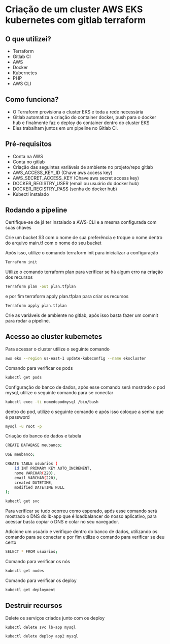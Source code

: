 # Criação de um cluster AWS EKS kubernetes com gitlab terraform

## O que utilizei?

- Terraform
- Gitlab CI
- AWS
- Docker
- Kubernetes
- PHP
- AWS CLI

## Como funciona?

- O Terraform provisiona o cluster EKS e toda a rede necessária
- Gitlab automatiza a criação do container docker, push para o docker hub e finalmente faz o deploy do container dentro do cluster EKS
- Eles trabalham juntos em um pipeline no Gitlab CI.

## Pré-requisitos

- Conta na AWS
- Conta no gitlab
- Criação das seguintes variáveis de ambiente no projeto/repo gitlab
- AWS_ACCESS_KEY_ID (Chave aws access key)
- AWS_SECRET_ACCESS_KEY (Chave aws secret access key)
- DOCKER_REGISTRY_USER (email ou usuário do docker hub)
- DOCKER_REGISTRY_PASS (senha do docker hub)
- Kubectl instalado

## Rodando a pipeline

Certifique-se de já ter instalado a AWS-CLI e a mesma configurada com suas chaves

Crie um bucket S3 com o nome de sua preferência e troque o nome dentro do arquivo main.tf com o nome do seu bucket

Após isso, utilize o comando terraform init para inicializar a configuração

```bash
Terraform init
```

Utilize o comando terraform plan para verificar se há algum erro na criação dos recursos

```bash
Terraform plan -out plan.tfplan
```

e por fim terraform apply plan.tfplan para criar os recursos

```bash
Terraform apply plan.tfplan
```

Crie as variáveis de ambiente no gitlab, após isso basta fazer um commit para rodar a pipeline.

## Acesso ao cluster kubernetes

Para acessar o cluster utilize o seguinte comando

```bash
aws eks --region us-east-1 update-kubeconfig --name ekscluster
```

Comando para verificar os pods

```bash
kubectl get pods
```

Configuração do banco de dados, após esse comando será mostrado o pod mysql, utilize o seguinte comando para se conectar

```bash
kubectl exec -ti nomedopodmysql /bin/bash
```

dentro do pod, utilize o seguinte comando e após isso coloque a senha que é password

```bash
mysql -u root -p
```

Criação do banco de dados e tabela

```bash
CREATE DATABASE meubanco;
```

```bash
USE meubanco;
```

```bash
CREATE TABLE usuarios (
    id INT PRIMARY KEY AUTO_INCREMENT,
    nome VARCHAR(220),
    email VARCHAR(220),
    created DATETIME,
    modified DATETIME NULL
);
```

```bash
kubectl get svc
```

Para verificar se tudo ocorreu como esperado, após esse comando será mostrado o DNS do lb-app que é loadbalancer do nosso aplicativo, para acessar basta copiar o DNS e colar no seu navegador.

Adicione um usuário e verifique dentro do banco de dados, utilizando os comando para se conectar e por fim utilize o comando para verificar se deu certo

```bash
SELECT * FROM usuarios;
```

Comando para verificar os nós

```bash
kubectl get nodes
```

Comando para verificar os deploy

```bash
kubectl get deployment
```

## Destruir recursos

Delete os serviços criados junto com os deploy

```bash
kubectl delete svc lb-app mysql
```

```bash
kubectl delete deploy app2 mysql
```

